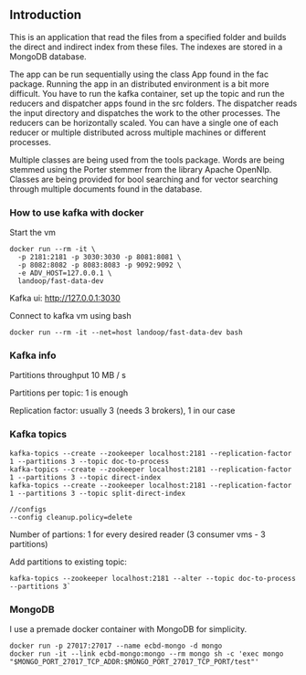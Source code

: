 ## Introduction
This is an application that read the files from a specified folder and builds the direct and indirect index from these files. The indexes are stored in a MongoDB database. 

The app can be run sequentially using the class App found in the fac package. Running the app in an distributed environment is a bit more difficult. You have to run the kafka container, set up the topic and run the reducers and dispatcher apps found in the src folders. The dispatcher reads the input directory and dispatches the work to the other processes. The reducers can be horizontally scaled. You can have a single one of each reducer or multiple distributed across multiple machines or different processes. 

Multiple classes are being used from the tools package. Words are being stemmed using the Porter stemmer from the library Apache OpenNlp. Classes are being provided for bool searching and for vector searching through multiple documents found in the database.


### How to use kafka with docker

Start the vm

```
docker run --rm -it \
  -p 2181:2181 -p 3030:3030 -p 8081:8081 \
  -p 8082:8082 -p 8083:8083 -p 9092:9092 \
  -e ADV_HOST=127.0.0.1 \
  landoop/fast-data-dev
```

Kafka ui: http://127.0.0.1:3030

Connect to kafka vm using bash

```
docker run --rm -it --net=host landoop/fast-data-dev bash
```

### Kafka info

Partitions throughput 10 MB / s

Partitions per topic: 1 is enough

Replication factor: usually 3 (needs 3 brokers), 1 in our case

### Kafka topics

```
kafka-topics --create --zookeeper localhost:2181 --replication-factor 1 --partitions 3 --topic doc-to-process
kafka-topics --create --zookeeper localhost:2181 --replication-factor 1 --partitions 3 --topic direct-index
kafka-topics --create --zookeeper localhost:2181 --replication-factor 1 --partitions 3 --topic split-direct-index

//configs
--config cleanup.policy=delete
```

Number of partions: 1 for every desired reader (3 consumer vms - 3 partitions)

Add partitions to existing topic:
```
kafka-topics --zookeeper localhost:2181 --alter --topic doc-to-process --partitions 3`
```

### MongoDB
I use a premade docker container with MongoDB for simplicity.

```
docker run -p 27017:27017 --name ecbd-mongo -d mongo
docker run -it --link ecbd-mongo:mongo --rm mongo sh -c 'exec mongo "$MONGO_PORT_27017_TCP_ADDR:$MONGO_PORT_27017_TCP_PORT/test"'
```